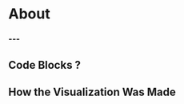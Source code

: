 <html>
<head>
    <link rel="stylesheet" href="selection.css">
    <link rel="stylesheet" href="index.css">
        <link rel="preconnect" href="https://fonts.googleapis.com">
        <link rel="preconnect" href="https://fonts.gstatic.com" crossorigin>
        <link href="https://fonts.googleapis.com/css2?family=Palette+Mosaic&family=Slackside+One&display=swap" rel="stylesheet">
</head>
<body>
<h1>About</h1>
<h3>---</h3>

<h2>Code Blocks ?</h2>

<h2>How the Visualization Was Made</h2>
</body>